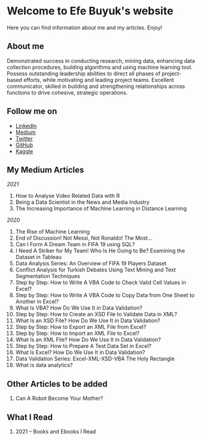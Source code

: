# Welcome to Efe Buyuk's website

Here you can find information about me and my articles. Enjoy!

## About me

Demonstrated success in conducting research, mining data, enhancing data collection procedures, building algorithms and using machine learning tool. Possess outstanding leadership abilities to direct all phases of project-based efforts, while motivating and leading project teams. Excellent communicator, skilled in building and strengthening relationships across functions to drive cohesive, strategic operations.

## Follow me on
- [LinkedIn](https://www.linkedin.com/in/efebuyuk/)
- [Medium](https://efebuyuk.medium.com/)
- [Twitter](https://twitter.com/efebuyuk23)
- [GitHub](https://github.com/efebuyuk)
- [Kaggle](https://www.kaggle.com/efebuyuk)


## My Medium Articles
*2021*
1. How to Analyse Video Related Data with R
2. Being a Data Scientist in the News and Media Industry
3. The Increasing Importance of Machine Learning in Distance Learning

*2020*
1. The Rise of Machine Learning
2. End of Discussion! Not Messi, Not Ronaldo! The Most…
3. Can I Form A Dream Team in FIFA 19 using SQL?
4. I Need A Striker for My Team! Who Is He Going to Be? Examining the Dataset in Tableau
5. Data Analysis Series: An Overview of FIFA 19 Players Dataset
6. Conflict Analysis for Turkish Debates Using Text Mining and Text Segmentation Techniques
7. Step by Step: How to Write A VBA Code to Check Valid Cell Values in Excel?
8. Step by Step: How to Write A VBA Code to Copy Data from One Sheet to Another in Excel?
9. What Is VBA? How Do We Use It in Data Validation?
10. Step by Step: How to Create an XSD File to Validate Data in XML?
11. What Is an XSD File? How Do We Use It in Data Validation?
12. Step by Step: How to Export an XML File from Excel?
13. Step by Step: How to Import an XML File to Excel?
14. What Is an XML File? How Do We Use It in Data Validation?
15. Step by Step: How to Prepare A Test Data Set in Excel?
16. What Is Excel? How Do We Use It in Data Validation?
17. Data Validation Series: Excel-XML-XSD-VBA The Holy Rectangle
18. What is data analytics?

## Other Articles to be added
1. Can A Robot Become Your Mother?

## What I Read
1. 2021 – Books and Ebooks I Read


